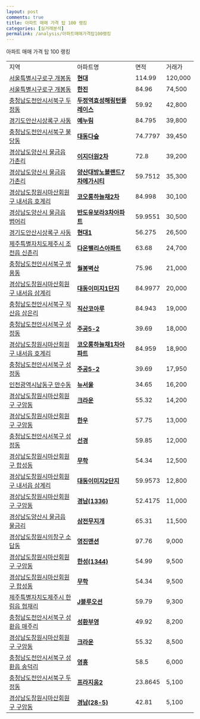 ```yaml
---
layout: post
comments: true
title: 아파트 매매 가격 탑 100 랭킹
categories: [실거래분석]
permalink: /analysis/아파트매매가격탑100랭킹
---
```


아파트 매매 가격 탑 100 랭킹

<table>
  <tr>
    <td>지역</td>
    <td>아파트명</td>
    <td>면적</td>
    <td>거래가</td>
  </tr>

  <tr>
    <td><a href="/apt/서울특별시구로구개봉동">서울특별시구로구 개봉동</a></td>
    <td style="font-weight: bold;"><a href="https://search.naver.com/search.naver?query=개봉동 현대">현대</a></td>
    <td>114.99</td>
    <td>120,000</td>
  </tr>

  <tr>
    <td><a href="/apt/서울특별시구로구개봉동">서울특별시구로구 개봉동</a></td>
    <td style="font-weight: bold;"><a href="https://search.naver.com/search.naver?query=개봉동 한진">한진</a></td>
    <td>84.96</td>
    <td>74,500</td>
  </tr>

  <tr>
    <td><a href="/apt/충청남도천안시서북구두정동">충청남도천안시서북구 두정동</a></td>
    <td style="font-weight: bold;"><a href="https://search.naver.com/search.naver?query=두정동 두정역효성해링턴플레이스">두정역효성해링턴플레이스</a></td>
    <td>59.92</td>
    <td>42,800</td>
  </tr>

  <tr>
    <td><a href="/apt/경기도안산시상록구사동">경기도안산시상록구 사동</a></td>
    <td style="font-weight: bold;"><a href="https://search.naver.com/search.naver?query=사동 예누림">예누림</a></td>
    <td>84.795</td>
    <td>39,800</td>
  </tr>

  <tr>
    <td><a href="/apt/충청남도천안시서북구불당동">충청남도천안시서북구 불당동</a></td>
    <td style="font-weight: bold;"><a href="https://search.naver.com/search.naver?query=불당동 대동다숲">대동다숲</a></td>
    <td>74.7797</td>
    <td>39,450</td>
  </tr>

  <tr>
    <td><a href="/apt/경상남도양산시물금읍 가촌리">경상남도양산시 물금읍 가촌리</a></td>
    <td style="font-weight: bold;"><a href="https://search.naver.com/search.naver?query=물금읍 가촌리 이지더원2차">이지더원2차</a></td>
    <td>72.8</td>
    <td>39,200</td>
  </tr>

  <tr>
    <td><a href="/apt/경상남도양산시물금읍 가촌리">경상남도양산시 물금읍 가촌리</a></td>
    <td style="font-weight: bold;"><a href="https://search.naver.com/search.naver?query=물금읍 가촌리 양산대방노블랜드7차메가시티">양산대방노블랜드7차메가시티</a></td>
    <td>59.7512</td>
    <td>35,300</td>
  </tr>

  <tr>
    <td><a href="/apt/경상남도창원시마산회원구내서읍 호계리">경상남도창원시마산회원구 내서읍 호계리</a></td>
    <td style="font-weight: bold;"><a href="https://search.naver.com/search.naver?query=내서읍 호계리 코오롱하늘채2차">코오롱하늘채2차</a></td>
    <td>84.998</td>
    <td>30,100</td>
  </tr>

  <tr>
    <td><a href="/apt/경상남도양산시물금읍 범어리">경상남도양산시 물금읍 범어리</a></td>
    <td style="font-weight: bold;"><a href="https://search.naver.com/search.naver?query=물금읍 범어리 반도유보라3차아파트">반도유보라3차아파트</a></td>
    <td>59.9551</td>
    <td>30,500</td>
  </tr>

  <tr>
    <td><a href="/apt/경기도안산시상록구사동">경기도안산시상록구 사동</a></td>
    <td style="font-weight: bold;"><a href="https://search.naver.com/search.naver?query=사동 현대1">현대1</a></td>
    <td>56.275</td>
    <td>26,500</td>
  </tr>

  <tr>
    <td><a href="/apt/제주특별자치도제주시조천읍 신촌리">제주특별자치도제주시 조천읍 신촌리</a></td>
    <td style="font-weight: bold;"><a href="https://search.naver.com/search.naver?query=조천읍 신촌리 다온팰리스아파트">다온팰리스아파트</a></td>
    <td>63.68</td>
    <td>24,700</td>
  </tr>

  <tr>
    <td><a href="/apt/충청남도천안시서북구쌍용동">충청남도천안시서북구 쌍용동</a></td>
    <td style="font-weight: bold;"><a href="https://search.naver.com/search.naver?query=쌍용동 월봉벽산">월봉벽산</a></td>
    <td>75.96</td>
    <td>21,000</td>
  </tr>

  <tr>
    <td><a href="/apt/경상남도창원시마산회원구내서읍 삼계리">경상남도창원시마산회원구 내서읍 삼계리</a></td>
    <td style="font-weight: bold;"><a href="https://search.naver.com/search.naver?query=내서읍 삼계리 대동이미지1단지">대동이미지1단지</a></td>
    <td>84.9977</td>
    <td>20,000</td>
  </tr>

  <tr>
    <td><a href="/apt/충청남도천안시서북구직산읍 삼은리">충청남도천안시서북구 직산읍 삼은리</a></td>
    <td style="font-weight: bold;"><a href="https://search.naver.com/search.naver?query=직산읍 삼은리 직산코아루">직산코아루</a></td>
    <td>84.943</td>
    <td>19,000</td>
  </tr>

  <tr>
    <td><a href="/apt/충청남도천안시서북구성정동">충청남도천안시서북구 성정동</a></td>
    <td style="font-weight: bold;"><a href="https://search.naver.com/search.naver?query=성정동 주공5-2">주공5-2</a></td>
    <td>39.69</td>
    <td>18,000</td>
  </tr>

  <tr>
    <td><a href="/apt/경상남도창원시마산회원구내서읍 호계리">경상남도창원시마산회원구 내서읍 호계리</a></td>
    <td style="font-weight: bold;"><a href="https://search.naver.com/search.naver?query=내서읍 호계리 코오롱하늘채1차아파트">코오롱하늘채1차아파트</a></td>
    <td>84.959</td>
    <td>18,900</td>
  </tr>

  <tr>
    <td><a href="/apt/충청남도천안시서북구성정동">충청남도천안시서북구 성정동</a></td>
    <td style="font-weight: bold;"><a href="https://search.naver.com/search.naver?query=성정동 주공5-2">주공5-2</a></td>
    <td>39.69</td>
    <td>17,950</td>
  </tr>

  <tr>
    <td><a href="/apt/인천광역시남동구만수동">인천광역시남동구 만수동</a></td>
    <td style="font-weight: bold;"><a href="https://search.naver.com/search.naver?query=만수동 뉴서울">뉴서울</a></td>
    <td>34.65</td>
    <td>16,200</td>
  </tr>

  <tr>
    <td><a href="/apt/경상남도창원시마산회원구구암동">경상남도창원시마산회원구 구암동</a></td>
    <td style="font-weight: bold;"><a href="https://search.naver.com/search.naver?query=구암동 크라운">크라운</a></td>
    <td>55.32</td>
    <td>14,200</td>
  </tr>

  <tr>
    <td><a href="/apt/경상남도창원시마산회원구구암동">경상남도창원시마산회원구 구암동</a></td>
    <td style="font-weight: bold;"><a href="https://search.naver.com/search.naver?query=구암동 한우">한우</a></td>
    <td>57.75</td>
    <td>13,000</td>
  </tr>

  <tr>
    <td><a href="/apt/충청남도천안시서북구성정동">충청남도천안시서북구 성정동</a></td>
    <td style="font-weight: bold;"><a href="https://search.naver.com/search.naver?query=성정동 선경">선경</a></td>
    <td>59.85</td>
    <td>12,000</td>
  </tr>

  <tr>
    <td><a href="/apt/경상남도창원시마산회원구합성동">경상남도창원시마산회원구 합성동</a></td>
    <td style="font-weight: bold;"><a href="https://search.naver.com/search.naver?query=합성동 무학">무학</a></td>
    <td>54.34</td>
    <td>12,500</td>
  </tr>

  <tr>
    <td><a href="/apt/경상남도창원시마산회원구내서읍 삼계리">경상남도창원시마산회원구 내서읍 삼계리</a></td>
    <td style="font-weight: bold;"><a href="https://search.naver.com/search.naver?query=내서읍 삼계리 대동이미지2단지">대동이미지2단지</a></td>
    <td>59.9573</td>
    <td>12,800</td>
  </tr>

  <tr>
    <td><a href="/apt/경상남도창원시마산회원구구암동">경상남도창원시마산회원구 구암동</a></td>
    <td style="font-weight: bold;"><a href="https://search.naver.com/search.naver?query=구암동 경남(1336)">경남(1336)</a></td>
    <td>52.4175</td>
    <td>11,000</td>
  </tr>

  <tr>
    <td><a href="/apt/경상남도양산시물금읍 물금리">경상남도양산시 물금읍 물금리</a></td>
    <td style="font-weight: bold;"><a href="https://search.naver.com/search.naver?query=물금읍 물금리 삼전무지개">삼전무지개</a></td>
    <td>65.31</td>
    <td>11,500</td>
  </tr>

  <tr>
    <td><a href="/apt/경상남도창원시의창구소답동">경상남도창원시의창구 소답동</a></td>
    <td style="font-weight: bold;"><a href="https://search.naver.com/search.naver?query=소답동 영진맨션">영진맨션</a></td>
    <td>97.76</td>
    <td>9,000</td>
  </tr>

  <tr>
    <td><a href="/apt/경상남도창원시마산회원구구암동">경상남도창원시마산회원구 구암동</a></td>
    <td style="font-weight: bold;"><a href="https://search.naver.com/search.naver?query=구암동 한성(1344)">한성(1344)</a></td>
    <td>54.99</td>
    <td>9,500</td>
  </tr>

  <tr>
    <td><a href="/apt/경상남도창원시마산회원구합성동">경상남도창원시마산회원구 합성동</a></td>
    <td style="font-weight: bold;"><a href="https://search.naver.com/search.naver?query=합성동 무학">무학</a></td>
    <td>54.34</td>
    <td>9,500</td>
  </tr>

  <tr>
    <td><a href="/apt/제주특별자치도제주시한림읍 협재리">제주특별자치도제주시 한림읍 협재리</a></td>
    <td style="font-weight: bold;"><a href="https://search.naver.com/search.naver?query=한림읍 협재리 J블루오션">J블루오션</a></td>
    <td>59.79</td>
    <td>9,300</td>
  </tr>

  <tr>
    <td><a href="/apt/충청남도천안시서북구성환읍 매주리">충청남도천안시서북구 성환읍 매주리</a></td>
    <td style="font-weight: bold;"><a href="https://search.naver.com/search.naver?query=성환읍 매주리 성환부영">성환부영</a></td>
    <td>49.92</td>
    <td>8,200</td>
  </tr>

  <tr>
    <td><a href="/apt/경상남도창원시마산회원구구암동">경상남도창원시마산회원구 구암동</a></td>
    <td style="font-weight: bold;"><a href="https://search.naver.com/search.naver?query=구암동 크라운">크라운</a></td>
    <td>55.32</td>
    <td>8,500</td>
  </tr>

  <tr>
    <td><a href="/apt/충청남도천안시서북구성환읍 송덕리">충청남도천안시서북구 성환읍 송덕리</a></td>
    <td style="font-weight: bold;"><a href="https://search.naver.com/search.naver?query=성환읍 송덕리 영흥">영흥</a></td>
    <td>58.5</td>
    <td>6,000</td>
  </tr>

  <tr>
    <td><a href="/apt/충청남도천안시서북구두정동">충청남도천안시서북구 두정동</a></td>
    <td style="font-weight: bold;"><a href="https://search.naver.com/search.naver?query=두정동 프라지움2">프라지움2</a></td>
    <td>23.8645</td>
    <td>5,100</td>
  </tr>

  <tr>
    <td><a href="/apt/경상남도창원시마산회원구구암동">경상남도창원시마산회원구 구암동</a></td>
    <td style="font-weight: bold;"><a href="https://search.naver.com/search.naver?query=구암동 경남(28-5)">경남(28-5)</a></td>
    <td>42.81</td>
    <td>5,100</td>
  </tr>

</table>

